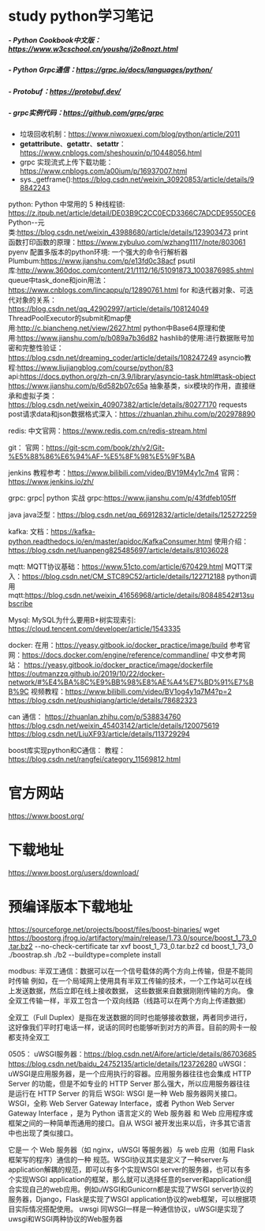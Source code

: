 # study python学习笔记

##### - Python Cookbook中文版：https://www.w3cschool.cn/youshq/j2o8nozt.html

##### - Python Grpc通信：https://grpc.io/docs/languages/python/

##### - Protobuf：https://protobuf.dev/

##### - grpc实例代码：https://github.com/grpc/grpc

- 垃圾回收机制：https://www.niwoxuexi.com/blog/python/article/2011
- __getattribute__、__getattr__、__setattr__：https://www.cnblogs.com/sheshouxin/p/10448056.html
- grpc 实现流式上传下载功能：https://www.cnblogs.com/a00ium/p/16937007.html
- sys._getframe():https://blog.csdn.net/weixin_30920853/article/details/98842243

python:
 Python 中常用的 5 种线程锁:
  https://z.itpub.net/article/detail/DE03B9C2CC0ECD3366C7ADCDE9550CE6
 Python--元类:https://blog.csdn.net/weixin_43988680/article/details/123903473
 print 函数打印函数的原理：https://www.zybuluo.com/wzhang1117/note/803061
 pyenv 配置多版本的python环境:
 一个强大的命令行解析器 Plumbum:https://www.jianshu.com/p/e13fd0c38acf
 psutil库:http://www.360doc.com/content/21/1112/16/51091873_1003876985.shtml
 queue中task_done和join用法：https://www.cnblogs.com/lincappu/p/12890761.html
 for 和迭代器对象、可迭代对象的关系：
  https://blog.csdn.net/qq_42902997/article/details/108124049
 ThreadPoolExecutor的submit和map使用:http://c.biancheng.net/view/2627.html
 python中Base64原理和使用:https://www.jianshu.com/p/b089a7b36d82
 hashlib的使用:进行数据账号加密和完整性验证：
  https://blog.csdn.net/dreaming_coder/article/details/108247249
 asyncio教程:https://www.liujiangblog.com/course/python/83
  api:https://docs.python.org/zh-cn/3.9/library/asyncio-task.html#task-object
  https://www.jianshu.com/p/6d582b07c65a
 抽象基类，six模块的作用，直接继承和虚拟子类：
  https://blog.csdn.net/weixin_40907382/article/details/80277170
 requests post请求data和json数据格式深入：https://zhuanlan.zhihu.com/p/202978890

redis:
 中文官网：https://www.redis.com.cn/redis-stream.html

git：
 官网：https://git-scm.com/book/zh/v2/Git-%E5%88%86%E6%94%AF-%E5%8F%98%E5%9F%BA


jenkins
 教程参考：https://www.bilibili.com/video/BV19M4y1c7m4
 官网：https://www.jenkins.io/zh/

grpc:
 grpc| python 实战 grpc:https://www.jianshu.com/p/43fdfeb105ff


java
 java泛型：https://blog.csdn.net/qq_66912832/article/details/125272259

kafka:
 文档：https://kafka-python.readthedocs.io/en/master/apidoc/KafkaConsumer.html
 使用介绍：https://blog.csdn.net/luanpeng825485697/article/details/81036028

mqtt:
 MQTT协议基础：https://www.51cto.com/article/670429.html
 MQTT深入：https://blog.csdn.net/CM_STC89C52/article/details/122712188
 python调用mqtt:https://blog.csdn.net/weixin_41656968/article/details/80848542#13subscribe

Mysql:
 MySQL为什么要用B+树实现索引:
  https://cloud.tencent.com/developer/article/1543335

docker:
 在用：https://yeasy.gitbook.io/docker_practice/image/build
 参考官网：https://docs.docker.com/engine/reference/commandline/
 中文参考网站：
  https://yeasy.gitbook.io/docker_practice/image/dockerfile
  https://outmanzzq.github.io/2019/10/22/docker-network/#%E4%BA%8C%E9%BB%98%E8%AE%A4%E7%BD%91%E7%BB%9C
 视频教程：https://www.bilibili.com/video/BV1og4y1q7M4?p=2
 https://blog.csdn.net/pushiqiang/article/details/78682323

can 通信：
 https://zhuanlan.zhihu.com/p/538834760
 https://blog.csdn.net/weixin_45403142/article/details/120075619
 https://blog.csdn.net/LiuXF93/article/details/113729294

boost库实现python和C通信：
 教程：https://blog.csdn.net/rangfei/category_11569812.html
 # 官方网站
  https://www.boost.org/
  # 下载地址
  https://www.boost.org/users/download/
  # 预编译版本下载地址
  https://sourceforge.net/projects/boost/files/boost-binaries/
  wget https://boostorg.jfrog.io/artifactory/main/release/1.73.0/source/boost_1_73_0.tar.bz2 --no-check-certificate
  tar xvf boost_1_73_0.tar.bz2
  cd boost_1_73_0
  ./boostrap.sh
  ./b2 --buildtype=complete install

modbus:
 半双工通信：数据可以在一个信号载体的两个方向上传输，但是不能同时传输
 例如，在一个局域网上使用具有半双工传输的技术，一个工作站可以在线上发送数据，然后立即在线上接收数据，
 这些数据来自数据刚刚传输的方向。 
 像全双工传输一样，半双工包含一个双向线路（线路可以在两个方向上传递数据）

 全双工（Full Duplex）是指在发送数据的同时也能够接收数据，两者同步进行，
 这好像我们平时打电话一样，说话的同时也能够听到对方的声音。目前的网卡一般都支持全双工

0505：
 uWSGI服务器：https://blog.csdn.net/Aifore/article/details/86703685
    https://blog.csdn.net/baidu_24752135/article/details/123726280
 uWSGI：
  uWSGI是应用服务器，是一个应用执行的容器。应用服务器往往也会集成 HTTP Server 的功能，但是不如专业的 HTTP Server 那么强大，所以应用服务器往往是运行在 HTTP Server 的背后
 WSGI:
  WSGI 是一种 Web 服务器网关接口。WSGI，全称 Web Server Gateway Interface，或者 Python Web Server Gateway Interface ，是为 Python 语言定义的 Web 服务器 和 Web 应用程序或框架之间的一种简单而通用的接口。自从 WSGI 被开发出来以后，许多其它语言中也出现了类似接口。

  它是一 个 Web 服务器（如 nginx，uWSGI 等服务器）与 web 应用（如用 Flask 框架写的程序）通信的一种 规范。WSGI协议其实是定义了一种server与application解耦的规范，即可以有多个实现WSGI server的服务器，也可以有多个实现WSGI application的框架，那么就可以选择任意的server和application组合实现自己的web应用。例如uWSGI和Gunicorn都是实现了WSGI server协议的服务器，Django，Flask是实现了WSGI application协议的web框架，可以根据项目实际情况搭配使用。
 uwsgi
  同WSGI一样是一种通信协议，uWSGI是实现了uwsgi和WSGI两种协议的Web服务器
